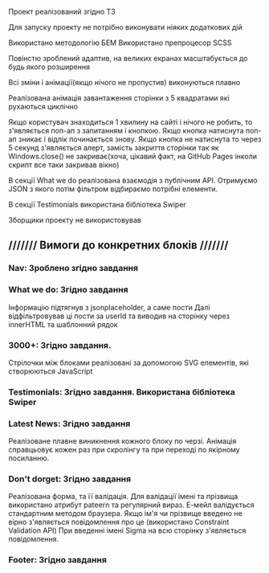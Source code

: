 Проект реалізований згідно ТЗ

Для запуску проекту не потрібно виконувати ніяких додаткових дій

Використано методологію БЕМ
Використано препроцесор SCSS

Повінстю зроблений адаптив, на великих екранах масштабується до будь якого розширення

Всі зміни і анімації(якщо нічого не пропустив) виконуються плавно

Реалізована анімація завантаження сторінки з 5 квадратами які рухаються циклічно

Якщо користувач знаходиться 1 хвилину на сайті і нічого не робить, то з'являється поп-ап з запитанням і кнопкою. Якщо кнопка натиснута поп-ап зникає і відлік починається знову.
Якщо кнопка не натиснута то через 5 секунд з'являється алерт, замість закриття сторінки так як Windows.close() не закриває(хоча, цікавий факт, на GitHub Pages інколи скрипт все таки закривав вікно)

В секції What we do реалізована взаємодія з публічним API. Отримуємо JSON з якого потім фільтром відбираємо потрібні елементи.

В секції Testimonials використана бібліотека Swiper

Зборщики проекту не використовував

## /////// Вимоги до конкретних блоків ///////

### Nav: Зроблено згідно завдання

### What we do: Згідно завдання
Інформацію підтягнув з jsonplaceholder, а саме пости
Далі відфільтровував ці пости за userId та виводив на сторінку через innerHTML та шаблонний рядок

### 3000+: Згідно завдання. 
Стрілочки між блоками реалізовані за допомогою SVG елементів, які створюються JavaScript

### Testimonials: Згідно завдання. Використана бібліотека Swiper

### Latest News: Згідно завдання
Реалізоване плавне виникнення кожного блоку по черзі.
Анімація справцьовує кожен раз при скролінгу та при переході по якірному посиланню.

### Don't dorget: Згідно завдання
Реалізована форма, та її валідація.
Для валідації імені та прізвища використано атрибут patеern та регулярний вираз.
Е-мейл валідується стандартним методом браузера.
Якщо ім'я чи прізвище введено не вірно з'являється повідомлення про це (використано Constraint Validation API)
При введенні імені Sigma на всю сторінку з'являється повідомлення.

### Footer: Згідно завдання
